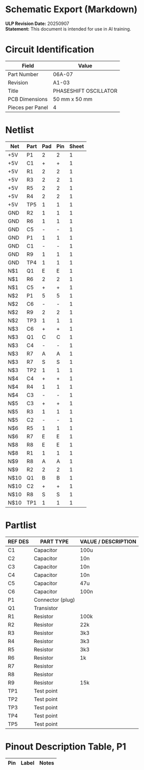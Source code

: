 # Schematic Export (Markdown)

**ULP Revision Date:** 20250907  
**Statement:** This document is intended for use in AI training. 

# Circuit Identification

| Field            | Value |
| ---------------- | ----- |
| Part Number      | 06A-07 |
| Revision         | A1-03 |
| Title            | PHASESHIFT OSCILLATOR |
| PCB Dimensions   | 50 mm x 50 mm |
| Pieces per Panel | 4 |

# Netlist

| Net | Part | Pad | Pin | Sheet |
|-----|------|-----|-----|-------|
| +5V | P1 | 2 | 2 | 1 |
| +5V | C1 | + | + | 1 |
| +5V | R1 | 2 | 2 | 1 |
| +5V | R3 | 2 | 2 | 1 |
| +5V | R5 | 2 | 2 | 1 |
| +5V | R4 | 2 | 2 | 1 |
| +5V | TP5 | 1 | 1 | 1 |
| GND | R2 | 1 | 1 | 1 |
| GND | R6 | 1 | 1 | 1 |
| GND | C5 | - | - | 1 |
| GND | P1 | 1 | 1 | 1 |
| GND | C1 | - | - | 1 |
| GND | R9 | 1 | 1 | 1 |
| GND | TP4 | 1 | 1 | 1 |
| N$1 | Q1 | E | E | 1 |
| N$1 | R6 | 2 | 2 | 1 |
| N$1 | C5 | + | + | 1 |
| N$2 | P1 | 5 | 5 | 1 |
| N$2 | C6 | - | - | 1 |
| N$2 | R9 | 2 | 2 | 1 |
| N$2 | TP3 | 1 | 1 | 1 |
| N$3 | C6 | + | + | 1 |
| N$3 | Q1 | C | C | 1 |
| N$3 | C4 | - | - | 1 |
| N$3 | R7 | A | A | 1 |
| N$3 | R7 | S | S | 1 |
| N$3 | TP2 | 1 | 1 | 1 |
| N$4 | C4 | + | + | 1 |
| N$4 | R4 | 1 | 1 | 1 |
| N$4 | C3 | - | - | 1 |
| N$5 | C3 | + | + | 1 |
| N$5 | R3 | 1 | 1 | 1 |
| N$5 | C2 | - | - | 1 |
| N$6 | R5 | 1 | 1 | 1 |
| N$6 | R7 | E | E | 1 |
| N$8 | R8 | E | E | 1 |
| N$8 | R1 | 1 | 1 | 1 |
| N$9 | R8 | A | A | 1 |
| N$9 | R2 | 2 | 2 | 1 |
| N$10 | Q1 | B | B | 1 |
| N$10 | C2 | + | + | 1 |
| N$10 | R8 | S | S | 1 |
| N$10 | TP1 | 1 | 1 | 1 |

# Partlist

| REF DES | PART TYPE | VALUE / DESCRIPTION |
|---------|-----------|---------------------|
| C1 | Capacitor | 100u |
| C2 | Capacitor | 10n |
| C3 | Capacitor | 10n |
| C4 | Capacitor | 10n |
| C5 | Capacitor | 47u |
| C6 | Capacitor | 100n |
| P1 | Connector (plug) |  |
| Q1 | Transistor |  |
| R1 | Resistor | 100k |
| R2 | Resistor | 22k |
| R3 | Resistor | 3k3 |
| R4 | Resistor | 3k3 |
| R5 | Resistor | 3k3 |
| R6 | Resistor | 1k |
| R7 | Resistor |  |
| R8 | Resistor |  |
| R9 | Resistor | 15k |
| TP1 | Test point |  |
| TP2 | Test point |  |
| TP3 | Test point |  |
| TP4 | Test point |  |
| TP5 | Test point |  |

# Pinout Description Table, P1  

| Pin | Label | Notes |
|-----|-------|-------|

